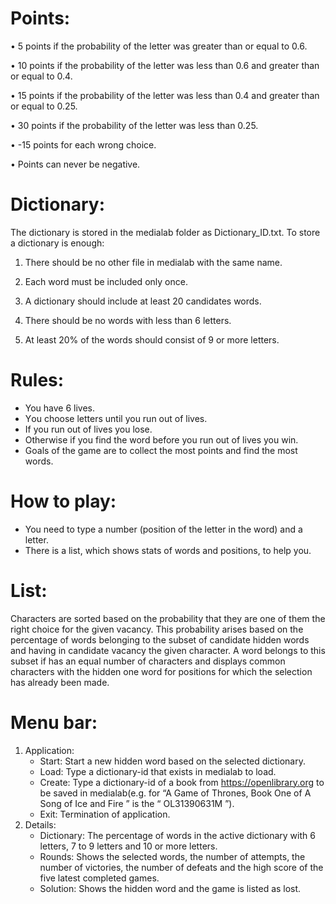 # **Points:**

 • 5 points if the probability of the letter was greater than or equal to 0.6.
 
 • 10 points if the probability of the letter was less than 0.6 and
 greater than or equal to 0.4.
 
 • 15 points if the probability of the letter was less than 0.4 and
 greater than or equal to 0.25.
 
 • 30 points if the probability of the letter was less than 0.25.
 
 • -15 points for each wrong choice.
 
 • Points can never be negative.
 
 # **Dictionary:**
 
 The dictionary is stored in the medialab folder as Dictionary_ID.txt. To store
a dictionary is enough: 

 1. There should be no other file in medialab with the same name.
 
 2. Each word must be included only once.
 
 3. A dictionary should include at least 20 candidates
 words.
 
 4. There should be no words with less than 6 letters.
 
 5. At least 20% of the words should consist of 9 or
 more letters.
 
 # **Rules:**
 
 - You have 6 lives.
 - Υou choose letters until you run out of lives.
 - Ιf you run out of lives you lose.
 - Οtherwise if you find the word before you run out of lives you win.
 - Goals of the game are to collect the most points and find the most words.

 # **How to play:**
 
 - You need to type a number (position of the letter in the word) and a letter.
 - There is a list, which shows stats of words and positions, to help you.
 
 # **List:**
 
 Characters are sorted based on the probability that they are one of them the right choice for the given vacancy. This probability arises based on the percentage of words
 belonging to the subset of candidate hidden words and having in candidate vacancy the given character. A word belongs to this subset if has an equal number of characters
 and displays common characters with the hidden one word for positions for which the selection has already been made.
 
 # **Menu bar:**
 
 1. Application:
    - Start: Start a new hidden word based on the selected dictionary.
    - Load: Type a dictionary-id that exists in medialab to load.
    - Create: Type a dictionary-id of a book from https://openlibrary.org to be saved in medialab(e.g. for “A Game of Thrones, Book One of A Song of Ice and Fire ” is the 
      “ OL31390631M ”).
    - Exit: Termination of application.
 2. Details:
    - Dictionary: The percentage of words in the active dictionary with 6 letters, 7 to 9 letters and 10 or more letters.
    - Rounds: Shows the selected words, the number of attempts, the number of victories, the number of defeats and the high score of the five latest completed games.
    - Solution: Shows the hidden word and the game is listed as lost.
